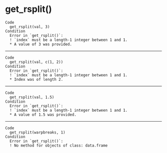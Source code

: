 # get_rsplit()

    Code
      get_rsplit(val, 3)
    Condition
      Error in `get_rsplit()`:
      ! `index` must be a length-1 integer between 1 and 1.
      * A value of 3 was provided.

---

    Code
      get_rsplit(val, c(1, 2))
    Condition
      Error in `get_rsplit()`:
      ! `index` must be a length-1 integer between 1 and 1.
      * Index was of length 2.

---

    Code
      get_rsplit(val, 1.5)
    Condition
      Error in `get_rsplit()`:
      ! `index` must be a length-1 integer between 1 and 1.
      * A value of 1.5 was provided.

---

    Code
      get_rsplit(warpbreaks, 1)
    Condition
      Error in `get_rsplit()`:
      ! No method for objects of class: data.frame

